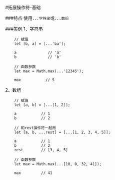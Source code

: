 #拓展操作符-基础

###特点
使用`...字符串`或`...数组`

###实例
1、字符串
```
    // 赋值
    let [b, a] = [...'ba'];

    a              // 'a'
    b              // 'b'
```
```
    // 函数参数
    let max = Math.max(...'12345');

    max           // 5
```

2、数组
```
    // 赋值
    let [a, b] = [...[1, 2]];

    a           // 1
    b           // 2
```
```
    // 和rest操作符一起用
    let [a, b, ...rest] = [...[1, 2, 3, 4, 5]];

    a           // 1
    b           // 2
    rest        // [3, 4, 5]
```
```
    // 函数参数
    let max = Math.max(...[10, 0, 32, 41]);

    max         // 41
```
